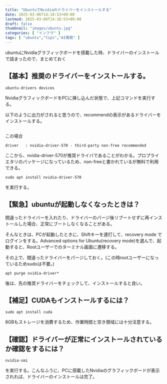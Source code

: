 ```yaml
---
title: "UbuntuでNvidiaのドライバーをインストールする"
date: 2025-03-06T14:18:53+09:00
lastmod: 2025-03-06T14:18:53+09:00
draft: false
thumbnail: "images/ubuntu.jpg"
categories: [ "インフラ" ]
tags: [ "ubuntu","tips","AI開発" ]
---
```



ubuntuにNvidiaグラフィックボードを搭載した時、ドライバーのインストールで詰まったので、まとめておく

## 【基本】推奨のドライバーをインストールする。

```
ubuntu-drivers devices 
```

NvidiaグラフィックボードをPCに挿し込んだ状態で、上記コマンドを実行する。

以下のように出力がされると思うので、recommendの表示があるドライバーをインストールする。

<div class="img-center"><img src="/images/Screenshot from 2025-03-06 14-20-42.png" alt=""></div>

この場合
```
driver   : nvidia-driver-570 - third-party non-free recommended
```

ここから、nvidia-driver-570が推奨ドライバであることがわかる。プロプライエタリのパッケージになっているため、non-freeと書かれているが無料で利用できる。

```
sudo apt install nvidia-driver-570
```
を実行する。


## 【緊急】ubuntuが起動しなくなったときは？

間違ったドライバーを入れたり、ドライバーのパージ後リブートせずに再インストールした場合、正常にブートしなくなることがある。

そんなときは、PCが起動したときに、Shiftキーを連打して、recovery mode でログインをする。Advanced options for Ubuntu(recovery mode)を選んで、起動すると、Rootユーザーでのターミナル画面に遷移する。

その上で、間違ったドライバーをパージしておく。(この時rootユーザーになっているためsudoは不要。)

```
apt purge nvidia-driver*
```

後は、先の推奨ドライバーをチェックして、インストールすると良い。


## 【補足】CUDAもインストールするには？

```
sudo apt install cuda
```

8GBもストレージを消費するため、作業時間と空き領域には十分注意する。


## 【確認】ドライバーが正常にインストールされているか確認をするには？

```
nvidia-smi
```

を実行する。こんなふうに、PCに搭載したNvidiaのグラフィックボードが表示されれば、ドライバーのインストールは完了。

<div class="img-center"><img src="/images/Screenshot from 2025-03-06 14-28-14.png" alt=""></div>




